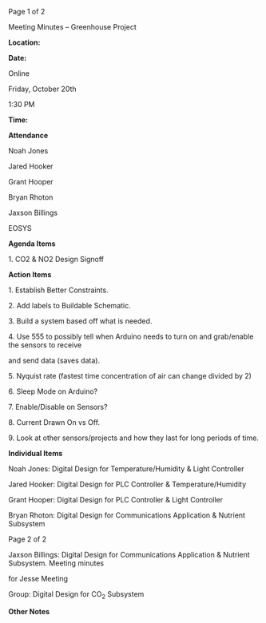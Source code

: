 ﻿<a name="br1"></a> 

Page 1 of 2

Meeting Minutes – Greenhouse Project

**Location:**

**Date:**

Online

Friday, October 20th

1:30 PM

**Time:**

**Attendance**

Noah Jones

Jared Hooker

Grant Hooper

Bryan Rhoton

Jaxson Billings

EOSYS

**Agenda Items**

1\. CO2 & NO2 Design Signoff

**Action Items**

1\. Establish Better Constraints.

2\. Add labels to Buildable Schematic.

3\. Build a system based off what is needed.

4\. Use 555 to possibly tell when Arduino needs to turn on and grab/enable the sensors to receive

and send data (saves data).

5\. Nyquist rate (fastest time concentration of air can change divided by 2)

6\. Sleep Mode on Arduino?

7\. Enable/Disable on Sensors?

8\. Current Drawn On vs Off.

9\. Look at other sensors/projects and how they last for long periods of time.

**Individual Items**

Noah Jones: Digital Design for Temperature/Humidity & Light Controller

Jared Hooker: Digital Design for PLC Controller & Temperature/Humidity

Grant Hooper: Digital Design for PLC Controller & Light Controller

Bryan Rhoton: Digital Design for Communications Application & Nutrient Subsystem



<a name="br2"></a> 

Page 2 of 2

Jaxson Billings: Digital Design for Communications Application & Nutrient Subsystem. Meeting minutes

for Jesse Meeting

Group: Digital Design for CO<sub>2</sub> Subsystem

**Other Notes**


